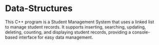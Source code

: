 # Data-Structures
This C++ program is a Student Management System that uses a linked list to manage student records. It supports inserting, searching, updating, deleting, counting, and displaying student records, providing a console-based interface for easy data management.
